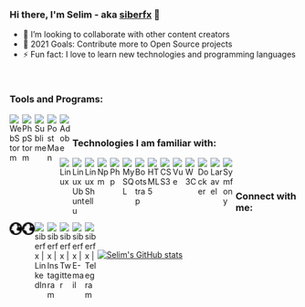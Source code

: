 ### Hi there, I'm Selim - aka [siberfx][website2] 👋

<!--
**siberfx/siberfx** is a ✨ _special_ ✨ repository because its `README.md` (this file) appears on your GitHub profile.
Here are some ideas to get you started:
- 🌱 I’m currently learning everything 🤣
-->

- 👯 I’m looking to collaborate with other content creators
- 🥅 2021 Goals: Contribute more to Open Source projects
- ⚡ Fun fact: I love to learn new technologies and programming languages

<br />

### Tools and Programs:
[<img align="left" alt="WebStorm" width="22px" src="https://cdn.jsdelivr.net/npm/simple-icons@3.13.0/icons/webstorm.svg" />][webstorm]
[<img align="left" alt="PhpStorm" width="22px" src="https://cdn.jsdelivr.net/npm/simple-icons@3.13.0/icons/webstorm.svg" />][phpstorm]
[<img align="left" alt="Sublime" width="22px" src="https://cdn.jsdelivr.net/npm/simple-icons@3.13.0/icons/sublimetext.svg" />][sublime]
[<img align="left" alt="PostMan" width="22px" src="https://cdn.jsdelivr.net/npm/simple-icons@3.13.0/icons/postman.svg" />][postman]
[<img align="left" alt="Adobe" width="22px" src="https://cdn.jsdelivr.net/npm/simple-icons@3.13.0/icons/adobe.svg" />][adobe]

<br />

### Technologies I am familiar with:
[<img align="left" alt="Linux" width="22px" src="https://cdn.jsdelivr.net/npm/simple-icons@3.13.0/icons/linux.svg" />][linux]
[<img align="left" alt="Linux Ubuntu" width="22px" src="https://cdn.jsdelivr.net/npm/simple-icons@3.13.0/icons/ubuntu.svg" />][ubuntu]
[<img align="left" alt="Linux Shell" width="22px" src="https://cdn.jsdelivr.net/npm/simple-icons@3.13.0/icons/shell.svg" />][shell]
[<img align="left" alt="Npm" width="22px" src="https://cdn.jsdelivr.net/npm/simple-icons@3.13.0/icons/npm.svg" />][npm]
[<img align="left" alt="Php" width="22px" src="https://cdn.jsdelivr.net/npm/simple-icons@3.13.0/icons/php.svg" />][php]
[<img align="left" alt="MySQL" width="22px" src="https://cdn.jsdelivr.net/npm/simple-icons@3.13.0/icons/mysql.svg" />][mysql]
[<img align="left" alt="Bootstrap" width="22px" src="https://cdn.jsdelivr.net/npm/simple-icons@3.13.0/icons/bootstrap.svg" />][bootstrap]


[<img align="left" alt="HTML5" width="22px" src="https://cdn.jsdelivr.net/npm/simple-icons@3.13.0/icons/html5.svg" />][html5]
[<img align="left" alt="CSS3" width="22px" src="https://cdn.jsdelivr.net/npm/simple-icons@3.13.0/icons/css3.svg" />][css3]
[<img align="left" alt="Vue" width="22px" src="https://cdn.jsdelivr.net/npm/simple-icons@3.13.0/icons/vue-dot-js.svg" />][vue]
[<img align="left" alt="W3C" width="22px" src="https://cdn.jsdelivr.net/npm/simple-icons@3.13.0/icons/w3c.svg" />][v3c]

[<img align="left" alt="Docker" width="22px" src="https://cdn.jsdelivr.net/npm/simple-icons@3.13.0/icons/docker.svg" />][docker]
[<img align="left" alt="Laravel" width="22px" src="https://cdn.jsdelivr.net/npm/simple-icons@3.13.0/icons/laravel.svg" />][laravel]
[<img align="left" alt="Symfony" width="22px" src="https://cdn.jsdelivr.net/npm/simple-icons@3.13.0/icons/symfony.svg" />][symfony]

<br />
<br />

### Connect with me:

[<img align="left" alt="siberfx.nl" width="22px" src="https://raw.githubusercontent.com/iconic/open-iconic/master/svg/globe.svg" />][website]
[<img align="left" alt="siberfx.com" width="22px" src="https://raw.githubusercontent.com/iconic/open-iconic/master/svg/globe.svg" />][website2]
[<img align="left" alt="siberfx | LinkedIn" width="22px" src="https://cdn.jsdelivr.net/npm/simple-icons@v3/icons/linkedin.svg" />][linkedin]
[<img align="left" alt="siberfx | Instagram" width="22px" src="https://cdn.jsdelivr.net/npm/simple-icons@v3/icons/instagram.svg" />][instagram]
[<img align="left" alt="siberfx | Twitter" width="22px" src="https://cdn.jsdelivr.net/npm/simple-icons@v3/icons/twitter.svg" />][twitter]
[<img align="left" alt="siberfx | E-mail" width="22px" src="https://cdn.jsdelivr.net/npm/simple-icons@v3/icons/minutemailer.svg" />][email]
[<img align="left" alt="siberfx | Telegram" width="22px" src="https://cdn.jsdelivr.net/npm/simple-icons@v3/icons/telegram.svg" />][telegram]

<br />
<br />

[![Selim's GitHub stats](https://github-readme-stats.vercel.app/api?username=siberfx&count_private=true)](https://github.com/siberfx/github-readme-stats)


[website]: https://siberfx.nl
[website2]: https://siberfx.com
[email]: mailto:info@siberfx.com
[telegram]: https://t.me/siberfx
[instagram]: https://instagram.com/siberfx
[twitter]: https://twitter.com/siberfx
[linkedin]: https://linkedin.com/in/siberfx

[laravel]: https://laravel.com
[symfony]: https://symfony.com
[linux]: https://www.linux.org
[ubuntu]: https://ubuntu.com
[npm]: https://www.npmjs.com
[php]: https://www.php.net
[mysql]: https://www.mysql.com
[bootstrap]: https://getbootstrap.com
[html5]: https://www.w3schools.com/html
[css3]: https://www.w3schools.com/css
[v3c]: https://www.w3.org
[vue]: https://vuejs.org
[docker]: https://docker.com
[shell]: https://ubuntu.com/tutorials/command-line-for-beginners
[adobe]: https://adobe.com
[postman]: https://postman.com
[sublime]: https://www.sublimetext.com/
[webstorm]: https://www.jetbrains.com/webstorm/
[phpstorm]: https://www.jetbrains.com/phpstorm/


